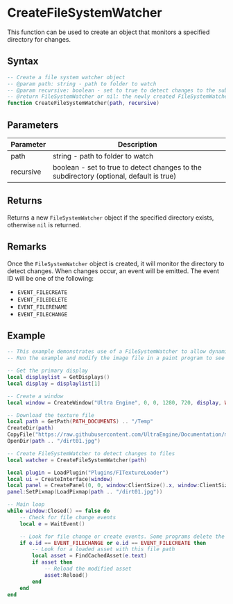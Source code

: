 # CreateFileSystemWatcher #
This function can be used to create an object that monitors a specified directory for changes.

## Syntax
```lua
-- Create a file system watcher object
-- @param path: string - path to folder to watch
-- @param recursive: boolean - set to true to detect changes to the subdirectory (optional, default is true)
-- @return FileSystemWatcher or nil: the newly created FileSystemWatcher object if the specified directory exists, otherwise nil
function CreateFileSystemWatcher(path, recursive)
```

## Parameters
| Parameter | Description |
| --- | --- |
| path | string - path to folder to watch |
| recursive | boolean - set to true to detect changes to the subdirectory (optional, default is true) |

## Returns

Returns a new `FileSystemWatcher` object if the specified directory exists, otherwise `nil` is returned.

## Remarks

Once the `FileSystemWatcher` object is created, it will monitor the directory to detect changes. When changes occur, an event will be emitted. The event ID will be one of the following:
- `EVENT_FILECREATE`
- `EVENT_FILEDELETE`
- `EVENT_FILERENAME`
- `EVENT_FILECHANGE`

## Example

```lua
-- This example demonstrates use of a FileSystemWatcher to allow dynamic asset reloading.
-- Run the example and modify the image file in a paint program to see your changes appear as the program is running.

-- Get the primary display
local displaylist = GetDisplays()
local display = displaylist[1]

-- Create a window
local window = CreateWindow("Ultra Engine", 0, 0, 1280, 720, display, WINDOW_TITLEBAR | WINDOW_CENTER)

-- Download the texture file
local path = GetPath(PATH_DOCUMENTS) .. "/Temp"
CreateDir(path)
CopyFile("https://raw.githubusercontent.com/UltraEngine/Documentation/master/Assets/Materials/Ground/dirt01.jpg", path .. "/dirt01.jpg")
OpenDir(path .. "/dirt01.jpg")

-- Create FileSystemWatcher to detect changes to files
local watcher = CreateFileSystemWatcher(path)

local plugin = LoadPlugin("Plugins/FITextureLoader")
local ui = CreateInterface(window)
local panel = CreatePanel(0, 0, window:ClientSize().x, window:ClientSize().y, ui:root)
panel:SetPixmap(LoadPixmap(path .. "/dirt01.jpg"))

-- Main loop
while window:Closed() == false do
    -- Check for file change events
    local e = WaitEvent()

    -- Look for file change or create events. Some programs delete the file and then recreate it when they save.
    if e.id == EVENT_FILECHANGE or e.id == EVENT_FILECREATE then
        -- Look for a loaded asset with this file path
        local asset = FindCachedAsset(e.text)
        if asset then
            -- Reload the modified asset
            asset:Reload()
        end
    end
end
```